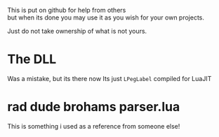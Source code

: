 This is put on github for help from others  
but when its done you may use it as you wish for your own projects.  

Just do not take ownership of what is not yours.  


# The DLL
Was a mistake, but its there now
Its just `LPegLabel` compiled for LuaJIT

# rad dude brohams parser.lua
This is something i used as a reference from someone else!
